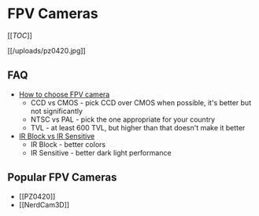 # FPV Cameras

[[_TOC_]]

[[/uploads/pz0420.jpg]]

## FAQ

* [How to choose FPV camera](http://blog.oscarliang.net/best-fpv-camera-quadcopter/)
  * CCD vs CMOS - pick CCD over CMOS when possible, it's better but not significantly
  * NTSC vs PAL - pick the one appropriate for your country
  * TVL - at least 600 TVL, but higher than that doesn't make it better
* [IR Block vs IR Sensitive](http://blog.oscarliang.net/ir-block-ir-sensitive/)
  * IR Block - better colors
  * IR Sensitive - better dark light performance

## Popular FPV Cameras

* [[PZ0420]]
* [[NerdCam3D]]